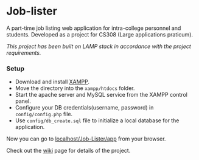 # Job-lister

A part-time job listing web application for intra-college personnel and students. Developed as a project for CS308 (Large applications praticum).

*This project has been built on LAMP stack in accordance with the project requirements.*

### Setup

* Download and install [XAMPP](https://www.apachefriends.org/download.html).
* Move the directory into the `xampp/htdocs` folder.
* Start the apache server and MySQL service from the XAMPP control panel.
* Configure your DB credentials(username, password) in `config/config.php` file.
* Use `config/db_create.sql` file to initialize a local database for the application.

Now you can go to [localhost/Job-Lister/app](https://localhost/Job-Lister/app) from your browser.


Check out the [wiki](https://github.com/Ruchika06/Job_Posting/wiki) page for details of the project.
